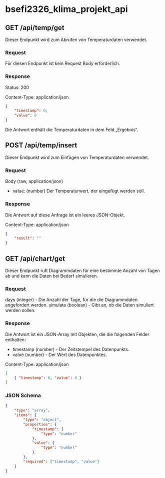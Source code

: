 # bsefi2326_klima_projekt_api
## GET /api/temp/get

Dieser Endpunkt wird zum Abrufen von Temperaturdaten verwendet.
### Request
Für diesen Endpunkt ist kein Request Body erforderlich.

### Response

Status: 200

Content-Type: application/json
```json
{
    "timestamp": 0,
    "value": 0
}
```

Die Antwort enthält die Temperaturdaten in dem Feld „Ergebnis“.


## POST /api/temp/insert

Dieser Endpunkt wird zum Einfügen von Temperaturdaten verwendet.
### Request
Body (raw, application/json)
* value: (number) Der Temperaturwert, der eingefügt werden soll.



### Response

Die Antwort auf diese Anfrage ist ein leeres JSON-Objekt.

Content-Type: application/json
```json
{
    "result": ""
}
```


## GET /api/chart/get

Dieser Endpunkt ruft Diagrammdaten für eine bestimmte Anzahl von Tagen ab und kann die Daten bei Bedarf simulieren.
### Request
days (integer) - Die Anzahl der Tage, für die die Diagrammdaten angefordert werden.
simulate (boolean) - Gibt an, ob die Daten simuliert werden sollen.

### Response

Die Antwort ist ein JSON-Array mit Objekten, die die folgenden Felder enthalten:
* timestamp (number) - Der Zeitstempel des Datenpunkts.
* value (number) - Der Wert des Datenpunktes.



Content-Type: application/json
```json
[
    { "timestamp": 0, "value": 0 }
]
```

### JSON Schema
```json
{
    "type": "array",
    "items": {
        "type": "object",
        "properties": {
            "timestamp": {
                "type": "number"
            },
            "value": {
                "type": "number"
            }
        },
        "required": ["timestamp", "value"]
    }
}
```